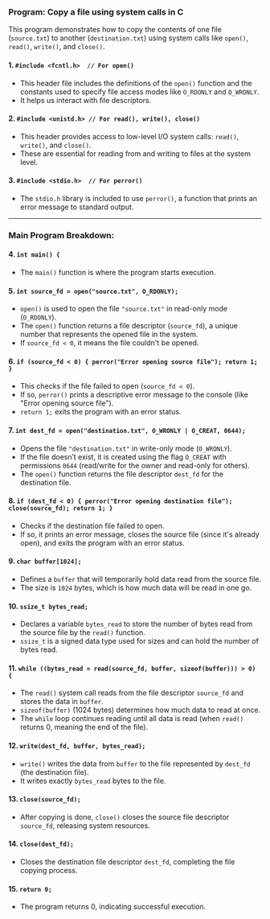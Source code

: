 ### Program: Copy a file using system calls in C

This program demonstrates how to copy the contents of one file (`source.txt`) to another (`destination.txt`) using system calls like `open()`, `read()`, `write()`, and `close()`.

#### 1. `#include <fcntl.h>  // For open()`
- This header file includes the definitions of the `open()` function and the constants used to specify file access modes like `O_RDONLY` and `O_WRONLY`. 
- It helps us interact with file descriptors.

#### 2. `#include <unistd.h> // For read(), write(), close()`
- This header provides access to low-level I/O system calls: `read()`, `write()`, and `close()`. 
- These are essential for reading from and writing to files at the system level.

#### 3. `#include <stdio.h>  // For perror()`
- The `stdio.h` library is included to use `perror()`, a function that prints an error message to standard output.

---

### Main Program Breakdown:

#### 4. `int main() {`
- The `main()` function is where the program starts execution.

#### 5. `int source_fd = open("source.txt", O_RDONLY);`
- `open()` is used to open the file `"source.txt"` in read-only mode (`O_RDONLY`).
- The `open()` function returns a file descriptor (`source_fd`), a unique number that represents the opened file in the system.
- If `source_fd < 0`, it means the file couldn't be opened.

#### 6. `if (source_fd < 0) { perror("Error opening source file"); return 1; }`
- This checks if the file failed to open (`source_fd < 0`).
- If so, `perror()` prints a descriptive error message to the console (like "Error opening source file").
- `return 1;` exits the program with an error status.

#### 7. `int dest_fd = open("destination.txt", O_WRONLY | O_CREAT, 0644);`
- Opens the file `"destination.txt"` in write-only mode (`O_WRONLY`).
- If the file doesn’t exist, it is created using the flag `O_CREAT` with permissions `0644` (read/write for the owner and read-only for others).
- The `open()` function returns the file descriptor `dest_fd` for the destination file.

#### 8. `if (dest_fd < 0) { perror("Error opening destination file"); close(source_fd); return 1; }`
- Checks if the destination file failed to open. 
- If so, it prints an error message, closes the source file (since it's already open), and exits the program with an error status.

#### 9. `char buffer[1024];`
- Defines a `buffer` that will temporarily hold data read from the source file.
- The size is `1024` bytes, which is how much data will be read in one go.

#### 10. `ssize_t bytes_read;`
- Declares a variable `bytes_read` to store the number of bytes read from the source file by the `read()` function.
- `ssize_t` is a signed data type used for sizes and can hold the number of bytes read.

#### 11. `while ((bytes_read = read(source_fd, buffer, sizeof(buffer))) > 0) {`
- The `read()` system call reads from the file descriptor `source_fd` and stores the data in `buffer`.
- `sizeof(buffer)` (1024 bytes) determines how much data to read at once.
- The `while` loop continues reading until all data is read (when `read()` returns 0, meaning the end of the file).

#### 12. `write(dest_fd, buffer, bytes_read);`
- `write()` writes the data from `buffer` to the file represented by `dest_fd` (the destination file).
- It writes exactly `bytes_read` bytes to the file.

#### 13. `close(source_fd);`
- After copying is done, `close()` closes the source file descriptor `source_fd`, releasing system resources.

#### 14. `close(dest_fd);`
- Closes the destination file descriptor `dest_fd`, completing the file copying process.

#### 15. `return 0;`
- The program returns 0, indicating successful execution.
